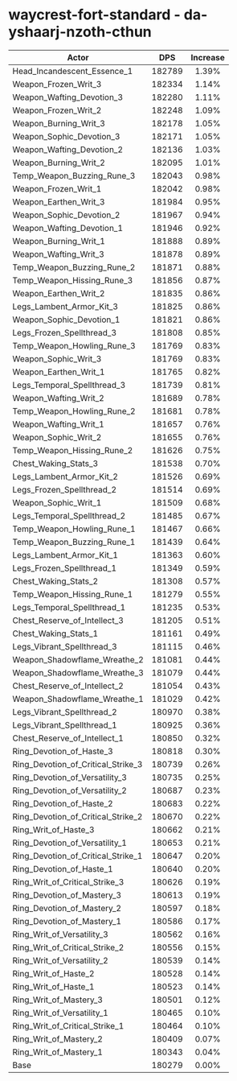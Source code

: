# waycrest-fort-standard - da-yshaarj-nzoth-cthun
| Actor | DPS | Increase |
|---|:---:|:---:|
|Head_Incandescent_Essence_1|182789|1.39%|
|Weapon_Frozen_Writ_3|182334|1.14%|
|Weapon_Wafting_Devotion_3|182280|1.11%|
|Weapon_Frozen_Writ_2|182248|1.09%|
|Weapon_Burning_Writ_3|182178|1.05%|
|Weapon_Sophic_Devotion_3|182171|1.05%|
|Weapon_Wafting_Devotion_2|182136|1.03%|
|Weapon_Burning_Writ_2|182095|1.01%|
|Temp_Weapon_Buzzing_Rune_3|182043|0.98%|
|Weapon_Frozen_Writ_1|182042|0.98%|
|Weapon_Earthen_Writ_3|181984|0.95%|
|Weapon_Sophic_Devotion_2|181967|0.94%|
|Weapon_Wafting_Devotion_1|181946|0.92%|
|Weapon_Burning_Writ_1|181888|0.89%|
|Weapon_Wafting_Writ_3|181878|0.89%|
|Temp_Weapon_Buzzing_Rune_2|181871|0.88%|
|Temp_Weapon_Hissing_Rune_3|181856|0.87%|
|Weapon_Earthen_Writ_2|181835|0.86%|
|Legs_Lambent_Armor_Kit_3|181825|0.86%|
|Weapon_Sophic_Devotion_1|181821|0.86%|
|Legs_Frozen_Spellthread_3|181808|0.85%|
|Temp_Weapon_Howling_Rune_3|181769|0.83%|
|Weapon_Sophic_Writ_3|181769|0.83%|
|Weapon_Earthen_Writ_1|181765|0.82%|
|Legs_Temporal_Spellthread_3|181739|0.81%|
|Weapon_Wafting_Writ_2|181689|0.78%|
|Temp_Weapon_Howling_Rune_2|181681|0.78%|
|Weapon_Wafting_Writ_1|181657|0.76%|
|Weapon_Sophic_Writ_2|181655|0.76%|
|Temp_Weapon_Hissing_Rune_2|181626|0.75%|
|Chest_Waking_Stats_3|181538|0.70%|
|Legs_Lambent_Armor_Kit_2|181526|0.69%|
|Legs_Frozen_Spellthread_2|181514|0.69%|
|Weapon_Sophic_Writ_1|181509|0.68%|
|Legs_Temporal_Spellthread_2|181485|0.67%|
|Temp_Weapon_Howling_Rune_1|181467|0.66%|
|Temp_Weapon_Buzzing_Rune_1|181439|0.64%|
|Legs_Lambent_Armor_Kit_1|181363|0.60%|
|Legs_Frozen_Spellthread_1|181349|0.59%|
|Chest_Waking_Stats_2|181308|0.57%|
|Temp_Weapon_Hissing_Rune_1|181279|0.55%|
|Legs_Temporal_Spellthread_1|181235|0.53%|
|Chest_Reserve_of_Intellect_3|181205|0.51%|
|Chest_Waking_Stats_1|181161|0.49%|
|Legs_Vibrant_Spellthread_3|181115|0.46%|
|Weapon_Shadowflame_Wreathe_2|181081|0.44%|
|Weapon_Shadowflame_Wreathe_3|181079|0.44%|
|Chest_Reserve_of_Intellect_2|181054|0.43%|
|Weapon_Shadowflame_Wreathe_1|181029|0.42%|
|Legs_Vibrant_Spellthread_2|180970|0.38%|
|Legs_Vibrant_Spellthread_1|180925|0.36%|
|Chest_Reserve_of_Intellect_1|180850|0.32%|
|Ring_Devotion_of_Haste_3|180818|0.30%|
|Ring_Devotion_of_Critical_Strike_3|180739|0.26%|
|Ring_Devotion_of_Versatility_3|180735|0.25%|
|Ring_Devotion_of_Versatility_2|180687|0.23%|
|Ring_Devotion_of_Haste_2|180683|0.22%|
|Ring_Devotion_of_Critical_Strike_2|180670|0.22%|
|Ring_Writ_of_Haste_3|180662|0.21%|
|Ring_Devotion_of_Versatility_1|180653|0.21%|
|Ring_Devotion_of_Critical_Strike_1|180647|0.20%|
|Ring_Devotion_of_Haste_1|180640|0.20%|
|Ring_Writ_of_Critical_Strike_3|180626|0.19%|
|Ring_Devotion_of_Mastery_3|180613|0.19%|
|Ring_Devotion_of_Mastery_2|180597|0.18%|
|Ring_Devotion_of_Mastery_1|180586|0.17%|
|Ring_Writ_of_Versatility_3|180562|0.16%|
|Ring_Writ_of_Critical_Strike_2|180556|0.15%|
|Ring_Writ_of_Versatility_2|180539|0.14%|
|Ring_Writ_of_Haste_2|180528|0.14%|
|Ring_Writ_of_Haste_1|180523|0.14%|
|Ring_Writ_of_Mastery_3|180501|0.12%|
|Ring_Writ_of_Versatility_1|180465|0.10%|
|Ring_Writ_of_Critical_Strike_1|180464|0.10%|
|Ring_Writ_of_Mastery_2|180409|0.07%|
|Ring_Writ_of_Mastery_1|180343|0.04%|
|Base|180279|0.00%|

